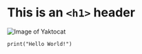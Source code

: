 # This is an `<h1>` header
![Image of Yaktocat](https://octodex.github.com/images/yaktocat.png)
```
print("Hello World!")
```
